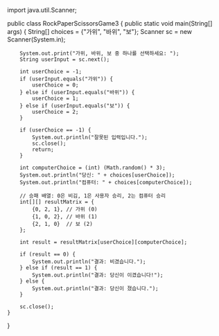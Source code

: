 import java.util.Scanner;

public class RockPaperScissorsGame3 {
    public static void main(String[] args) {
        String[] choices = {"가위", "바위", "보"};
        Scanner sc = new Scanner(System.in);

        System.out.print("가위, 바위, 보 중 하나를 선택하세요: ");
        String userInput = sc.next();

        int userChoice = -1;
        if (userInput.equals("가위")) {
            userChoice = 0;
        } else if (userInput.equals("바위")) {
            userChoice = 1;
        } else if (userInput.equals("보")) {
            userChoice = 2;
        }

        if (userChoice == -1) {
            System.out.println("잘못된 입력입니다.");
            sc.close();
            return;
        }

        int computerChoice = (int) (Math.random() * 3);
        System.out.println("당신: " + choices[userChoice]);
        System.out.println("컴퓨터: " + choices[computerChoice]);

        // 승패 배열: 0은 비김, 1은 사용자 승리, 2는 컴퓨터 승리
        int[][] resultMatrix = {
            {0, 2, 1}, // 가위 (0)
            {1, 0, 2}, // 바위 (1)
            {2, 1, 0}  // 보 (2)
        };

        int result = resultMatrix[userChoice][computerChoice];

        if (result == 0) {
            System.out.println("결과: 비겼습니다.");
        } else if (result == 1) {
            System.out.println("결과: 당신이 이겼습니다!");
        } else {
            System.out.println("결과: 당신이 졌습니다.");
        }

        sc.close();
    }
}

